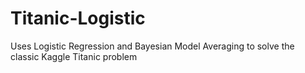 # Titanic-Logistic
Uses Logistic Regression and Bayesian Model Averaging to solve the classic Kaggle Titanic problem
